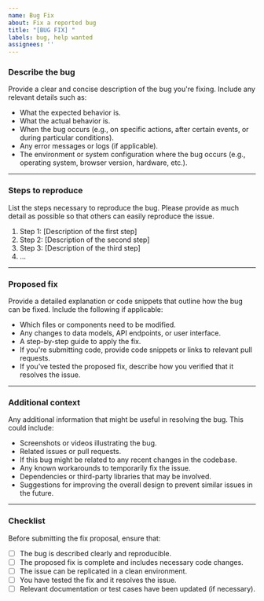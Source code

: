 ```yaml
---
name: Bug Fix
about: Fix a reported bug
title: "[BUG FIX] "
labels: bug, help wanted
assignees: ''
---
```


### Describe the bug

Provide a clear and concise description of the bug you're fixing. Include any relevant details such as:

- What the expected behavior is.
- What the actual behavior is.
- When the bug occurs (e.g., on specific actions, after certain events, or during particular conditions).
- Any error messages or logs (if applicable).
- The environment or system configuration where the bug occurs (e.g., operating system, browser version, hardware, etc.).

---

### Steps to reproduce

List the steps necessary to reproduce the bug. Please provide as much detail as possible so that others can easily reproduce the issue.

1. Step 1: [Description of the first step]
2. Step 2: [Description of the second step]
3. Step 3: [Description of the third step]
4. ...

---

### Proposed fix

Provide a detailed explanation or code snippets that outline how the bug can be fixed. Include the following if applicable:

- Which files or components need to be modified.
- Any changes to data models, API endpoints, or user interface.
- A step-by-step guide to apply the fix.
- If you're submitting code, provide code snippets or links to relevant pull requests.
- If you’ve tested the proposed fix, describe how you verified that it resolves the issue.

---

### Additional context

Any additional information that might be useful in resolving the bug. This could include:

- Screenshots or videos illustrating the bug.
- Related issues or pull requests.
- If this bug might be related to any recent changes in the codebase.
- Any known workarounds to temporarily fix the issue.
- Dependencies or third-party libraries that may be involved.
- Suggestions for improving the overall design to prevent similar issues in the future.

---

### Checklist

Before submitting the fix proposal, ensure that:

- [ ] The bug is described clearly and reproducible.
- [ ] The proposed fix is complete and includes necessary code changes.
- [ ] The issue can be replicated in a clean environment.
- [ ] You have tested the fix and it resolves the issue.
- [ ] Relevant documentation or test cases have been updated (if necessary).
